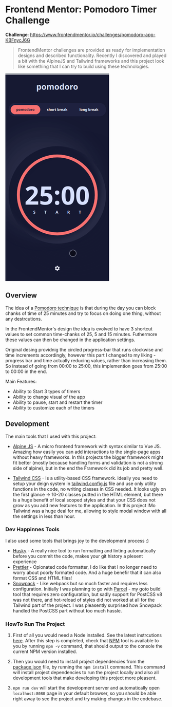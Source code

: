 # Frontend Mentor: Pomodoro Timer Challenge

**Challenge**: https://www.frontendmentor.io/challenges/pomodoro-app-KBFnycJ6G

> FrontendMentor challenges are provided as ready for implementation
> designs and described functionality. Recently I discovered and played a bit with the
> AlpineJS and Tailwind frameworks and this project look like something that I can try
> to build using these technologies.

![Pomodoro App Preview](./pomodoro-app.gif)

## Overview

The idea of a [Pomodoro technique](https://en.wikipedia.org/wiki/Pomodoro_Technique) is
that during the day you can block chanks of time of 25 minutes and try to focus on doing
one thing, without any destrcutions.

In the FrontendMentor's design the idea is evolved to have 3 shortcut values to
set common time-chanks of 25, 5 and 15 minutes. Futhermore these values can then
be changed in the application settings.

Original desing providnig the circled progress-bar that runs clockwise and time
increments accordingly, however this part I changed to my liking - progress bar
and time actually reducing values, rather than increasing them. So instead of going
from 00:00 to 25:00, this implemention goes from 25:00 to 00:00 in the end.

Main Features:

- Ability to Start 3 types of timers
- Ability to change visual of the app
- Ability to pause, start and restart the timer
- Ability to customize each of the timers

## Development

The main tools that I used with this project:

- [Alpine JS](https://github.com/alpinejs/alpine) - A micro frontend framework with syntax similar to
  Vue JS. Amazing how easily you can add interactions to the single-page apps without heavy frameworks.
  In this projects the bigger framework might fit better (mostly because handling forms and validation is not
  a strong side of alpine), but in the end the Framework did its job and pretty well.

- [Tailwind CSS](https://tailwindcss.com) - Is a utility-based CSS framework. ideally you need to setup your
  deign system in [tailwind.config.js](./tailwind.config.js) file and use only utility functions in the code,
  no writing classes in CSS needed. It looks ugly on the first glance -> 10-20 classes putted in the HTML
  element, but there is a huge benefit of local scoped styles and that your CSS does not grow as you add new
  features to the application. In this project IMo Tailwind was a huge deal for me, allowing to style modal window
  with all the settings in less than hour.

### Dev Happinnes Tools

I also used some tools that brings joy to the development process :)

- [Husky](https://github.com/typicode/husky) - A really nice tool to run formatting and linting automatically
  before you commit the code, makes your git history a plesent experience
- [Prettier](https://prettier.io) - Opionated code formatter, I do like that I no longer need
  to worry about poorly formated code. And a huge benefir that it can also format CSS and HTML files!
- [Snowpack](https://www.snowpack.dev) - Like webpack but so much faster and requires less configuration.
  Initially I was planning to go with [Parcel](https://parceljs.org/) - my goto build tool that requires
  zero configuration, but sadly support for PostCSS v8 was not there, and hot-reload of styles did not worked
  at all for the Tailwind part of the project. I was pleasently surprised how Snowpack handled the PostCSS
  part without too much hassle.

### HowTo Run The Project

1. First of all you would need a Node installed. See the latest instrcutions [here](https://nodejs.org/en/download/). After this step is completed, check that [NPM](https://www.npmjs.com/get-npm) tool is available to you by running `npm -v` command, that should output to the console the current NPM version installed.

1. Then you would need to install project dependencies from the [package.json](./package.json) file, by running the `npm install` command. This command will install project dependencies to run the project locally and also all development tools that make developing this project more pleasent.

1. `npm run dev` will start the development server and automatically open `localhost:8080` page in your default browser, so you should be able right away to see the project and try making changes in the codebase.
